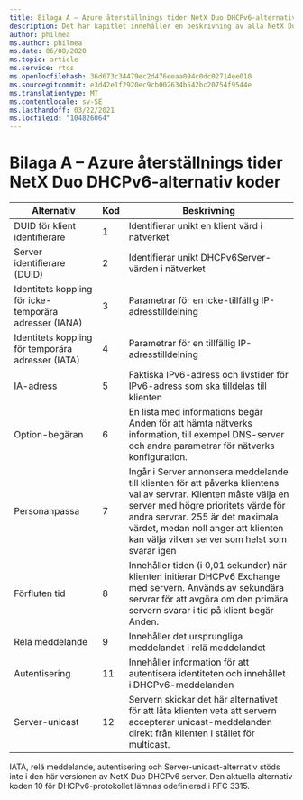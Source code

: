 ```yaml
---
title: Bilaga A – Azure återställnings tider NetX Duo DHCPv6-alternativ koder
description: Det här kapitlet innehåller en beskrivning av alla NetX Duo DHCPv6-alternativ koder
author: philmea
ms.author: philmea
ms.date: 06/08/2020
ms.topic: article
ms.service: rtos
ms.openlocfilehash: 36d673c34479ec2d476eeaa094c0dc02714ee010
ms.sourcegitcommit: e3d42e1f2920ec9cb002634b542bc20754f9544e
ms.translationtype: MT
ms.contentlocale: sv-SE
ms.lasthandoff: 03/22/2021
ms.locfileid: "104826064"
---
```

# <a name="appendix-a--azure-rtos-netx-duo-dhcpv6-option-codes"></a>Bilaga A – Azure återställnings tider NetX Duo DHCPv6-alternativ koder

| Alternativ              | Kod            | Beskrivning |
| ------------------- | ------------------- | --------------- |
| DUID för klient identifierare | 1 | Identifierar unikt en klient värd i nätverket |
| Server identifierare (DUID) | 2 | Identifierar unikt DHCPv6Server-värden i nätverket |
| Identitets koppling för icke-temporära adresser (IANA) | 3 | Parametrar för en icke-tillfällig IP-adresstilldelning |
| Identitets koppling för temporära adresser (IATA) | 4 | Parametrar för en tillfällig IP-adresstilldelning |
| IA-adress | 5 | Faktiska IPv6-adress och livstider för IPv6-adress som ska tilldelas till klienten |
| Option-begäran | 6 | En lista med informations begär Anden för att hämta nätverks information, till exempel DNS-server och andra parametrar för nätverks konfiguration. |
| Personanpassa | 7 | Ingår i Server annonsera meddelande till klienten för att påverka klientens val av servrar. Klienten måste välja en server med högre prioritets värde för andra servrar. 255 är det maximala värdet, medan noll anger att klienten kan välja vilken server som helst som svarar igen |
| Förfluten tid | 8 | Innehåller tiden (i 0,01 sekunder) när klienten initierar DHCPv6 Exchange med servern. Används av sekundära servrar för att avgöra om den primära servern svarar i tid på klient begär Anden. |
| Relä meddelande | 9 | Innehåller det ursprungliga meddelandet i relä meddelandet | 
| Autentisering | 11 | Innehåller information för att autentisera identiteten och innehållet i DHCPv6-meddelanden |
| Server-unicast | 12 | Servern skickar det här alternativet för att låta klienten veta att servern accepterar unicast-meddelanden direkt från klienten i stället för multicast. |

IATA, relä meddelande, autentisering och Server-unicast-alternativ stöds inte i den här versionen av NetX Duo DHCPv6 server. Den aktuella alternativ koden 10 för DHCPv6-protokollet lämnas odefinierad i RFC 3315.